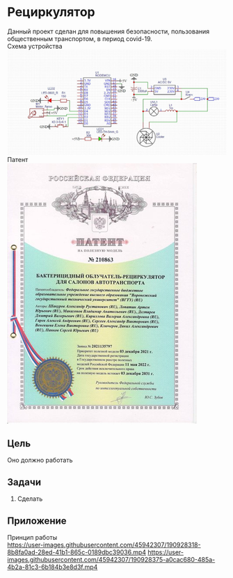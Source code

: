 # Рециркулятор
Данный проект сделан для повышения безопасности, пользования общественным транспортом, в период covid-19.  
Схема устройства  
![схема](Картинки/схем.jpg)  
Патент  
![патент](Картинки/патент.jpeg)
## Цель
Оно должно работать
## Задачи
1. Сделать
## Приложение
Принцип работы  
https://user-images.githubusercontent.com/45942307/190928318-8b8fa0ad-28ed-41b1-865c-0189dbc39036.mp4
https://user-images.githubusercontent.com/45942307/190928375-a0cac680-485a-4b2a-81c3-6b184b3e8d3f.mp4



